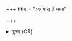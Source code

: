 +++
title = "०७ यास् ते धाना"

+++
<details><summary>मूलम् (GR)</summary>

यास् ते धाना अनुकिरामि  
तिलमिश्राः स्वधावतीः ।  
तास् ते सन्तु विभ्वीः प्रभ्वीस् +++(Bhatt. vibhvī(ḥ)+)+++  
तास् ते राजानु मन्यतां  
यमो अक्षितं भूयांसम् ॥
</details>